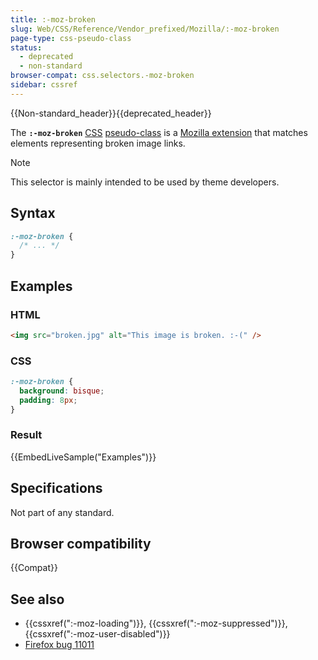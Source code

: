 ```yaml
---
title: :-moz-broken
slug: Web/CSS/Reference/Vendor_prefixed/Mozilla/:-moz-broken
page-type: css-pseudo-class
status:
  - deprecated
  - non-standard
browser-compat: css.selectors.-moz-broken
sidebar: cssref
---
```


{{Non-standard_header}}{{deprecated_header}}

The **`:-moz-broken`** [CSS](/en-US/docs/Web/CSS) [pseudo-class](/en-US/docs/Web/CSS/Pseudo-classes) is a [Mozilla extension](/en-US/docs/Web/CSS/Reference/Vendor_prefixed/Mozilla) that matches elements representing broken image links.

> [!NOTE]
> This selector is mainly intended to be used by theme developers.

## Syntax

```css
:-moz-broken {
  /* ... */
}
```

## Examples

### HTML

```html
<img src="broken.jpg" alt="This image is broken. :-(" />
```

### CSS

```css
:-moz-broken {
  background: bisque;
  padding: 8px;
}
```

### Result

{{EmbedLiveSample("Examples")}}

## Specifications

Not part of any standard.

## Browser compatibility

{{Compat}}

## See also

- {{cssxref(":-moz-loading")}}, {{cssxref(":-moz-suppressed")}}, {{cssxref(":-moz-user-disabled")}}
- [Firefox bug 11011](https://bugzil.la/11011)
